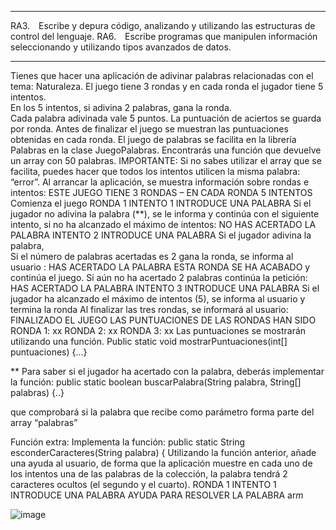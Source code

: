 
_________________________________________________________________________________

RA3. Escribe y depura código, analizando y utilizando las estructuras de control del lenguaje.
RA6. Escribe programas que manipulen información seleccionando y utilizando tipos avanzados de datos.
_________________________________________________________________________________
Tienes que hacer una aplicación de adivinar palabras relacionadas  con el tema: Naturaleza. 
El juego tiene 3 rondas  y en cada ronda  el jugador tiene 5 intentos.  
En los 5 intentos, si adivina 2 palabras, gana la ronda.  
Cada palabra adivinada vale 5 puntos.  La puntuación  de aciertos se guarda por ronda. 
Antes de finalizar el juego se muestran las puntuaciones obtenidas en cada ronda. 
El juego de palabras  se facilita en la librería Palabras en la clase JuegoPalabras.  Encontrarás una función que devuelve un array con 50 palabras. 
IMPORTANTE: Si no sabes utilizar el array que se facilita, puedes hacer que todos los intentos utilicen la misma palabra:  “error”. 
Al arrancar la aplicación,  se muestra  información sobre rondas e intentos: 
ESTE JUEGO TIENE 3 RONDAS – EN CADA RONDA 5 INTENTOS
Comienza el juego 
RONDA 1
INTENTO 1
INTRODUCE UNA PALABRA
Si el jugador no adivina la palabra (**), se le informa y continúa con el siguiente intento, si no ha alcanzado el máximo de intentos: 
NO HAS ACERTADO LA PALABRA
INTENTO 2
INTRODUCE UNA PALABRA
Si el jugador adivina la palabra,  
Si el número de palabras acertadas es 2 gana la ronda, se informa al usuario : 
HAS ACERTADO LA PALABRA
ESTA RONDA SE HA ACABADO 
 y continúa el juego.
 	Si aún no ha acertado 2 palabras continúa la petición:
HAS ACERTADO LA PALABRA
INTENTO 3 
INTRODUCE UNA PALABRA
Si el jugador ha alcanzado el máximo de intentos (5), se informa al usuario y termina la ronda 
Al finalizar las tres rondas, se informará al usuario: 
FINALIZADO EL JUEGO
LAS PUNTUACIONES DE LAS RONDAS HAN SIDO
RONDA 1: xx
RONDA 2: xx
RONDA 3: xx
Las puntuaciones se mostrarán utilizando una función. 
   Public static void mostrarPuntuaciones(int[] puntuaciones) {…}


** Para saber si el jugador ha acertado con la palabra, deberás implementar la función: 
   public static boolean buscarPalabra(String palabra, String[] palabras) {..}

que comprobará si la palabra que recibe como parámetro forma parte del array  “palabras” 

Función extra: 
Implementa la función:  public static String esconderCaracteres(String palabra) {
Utilizando la función anterior, añade una ayuda al usuario, de forma que la aplicación muestre  en cada uno de los intentos una de las palabras de la colección,  la palabra tendrá  2 caracteres ocultos (el segundo y el cuarto). 
RONDA 1
INTENTO 1
INTRODUCE UNA PALABRA
AYUDA PARA RESOLVER LA PALABRA ar*m*
 

![image](https://github.com/user-attachments/assets/ddbf6658-415a-4742-8c07-30ef26f29763)



